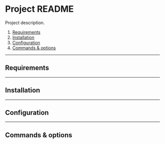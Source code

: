 # Project README

Project description.

<!-- MarkdownTOC levels="2,3,4" -->

1. [Requirements](#requirements)
1. [Installation](#installation)
1. [Configuration](#configuration)
1. [Commands & options](#commands--options)

<!-- /MarkdownTOC -->

---

## Requirements

---

## Installation

---

## Configuration

---

## Commands & options

<!-- LINK REFERENCES -->

<!-- end: LINK REFERENCES -->
